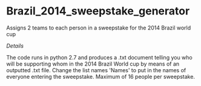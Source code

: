 Brazil_2014_sweepstake_generator
================================

Assigns 2 teams to each person in a sweepstake for the 2014 Brazil world cup 

*Details*

The code runs in python 2.7 and produces a .txt document telling you who will be supporting whom in the 2014 Brazil World cup by means of an outputted .txt file. Change the list names 'Names' to put in the names of everyone entering the sweepstake. Maximum of 16 people per sweepstake.
